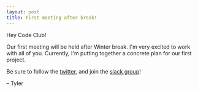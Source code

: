 ```yaml
---
layout: post
title: First meeting after break!
---
```


Hey Code Club!

Our first meeting will be held after Winter break. I'm very excited to work with all of you. Currently, I'm putting together a concrete plan for our first project.

Be sure to follow the [twitter](https://twitter.com/sphscodeclub), and join the [slack group](https://join.slack.com/t/sphscodeclub/shared_invite/enQtMjgzMDE1Mzc3MjY4LTY5ODdmZDJhODdhNzEzNTg1ODk2NDQ4YTNmMzY4YzhhNWExMjk1NjUxY2RkNGM1MWMwZDllZWQ3NjRjNGJlNWI)!

&ndash; Tyler
